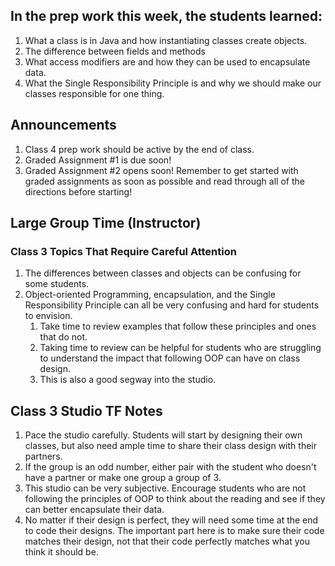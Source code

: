 ## In the prep work this week, the students learned:

1. What a class is in Java and how instantiating classes create objects.
1. The difference between fields and methods
1. What access modifiers are and how they can be used to encapsulate data.
1. What the Single Responsibility Principle is and why we should make our classes responsible for one thing.

## Announcements

1. Class 4 prep work should be active by the end of class.
1. Graded Assignment #1 is due soon!
1. Graded Assignment #2 opens soon! Remember to get started with graded assignments as soon as possible and read through all of the directions before starting!

## Large Group Time (Instructor)

### Class 3 Topics That Require Careful Attention

1. The differences between classes and objects can be confusing for some students.
1. Object-oriented Programming, encapsulation, and the Single Responsibility Principle can all be very confusing and hard for students to envision.
    1. Take time to review examples that follow these principles and ones that do not.
    1. Taking time to review can be helpful for students who are struggling to understand the impact that following OOP can have on class design.
    1. This is also a good segway into the studio.

## Class 3 Studio TF Notes

1. Pace the studio carefully. Students will start by designing their own classes, but also need ample time to share their class design with their partners.
1. If the group is an odd number, either pair with the student who doesn't have a partner or make one group a group of 3.
1. This studio can be very subjective. Encourage students who are not following the principles of OOP to think about the reading and see if they can better encapsulate their data.
1. No matter if their design is perfect, they will need some time at the end to code their designs. The important part here is to make sure their code matches their design, not that their code perfectly matches what you think it should be.
